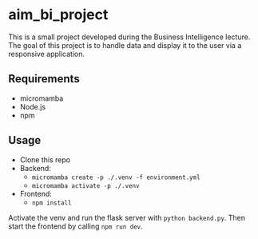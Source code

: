 # aim_bi_project

This is a small project developed during the Business Intelligence lecture. The goal of this project is to handle data and display it to the user via a responsive application.

## Requirements

- micromamba
- Node.js
- npm

## Usage

- Clone this repo
- Backend:
  - `micromamba create -p ./.venv -f environment.yml`
  - `micromamba activate -p ./.venv`
- Frontend:
  - `npm install`

Activate the venv and run the flask server with `python backend.py`. Then start the frontend by calling `npm run dev`.

